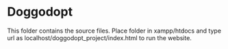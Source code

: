 # Doggodopt
This folder contains the source files. Place folder in xampp/htdocs and type url as localhost/doggodopt_project/index.html to run the website.
